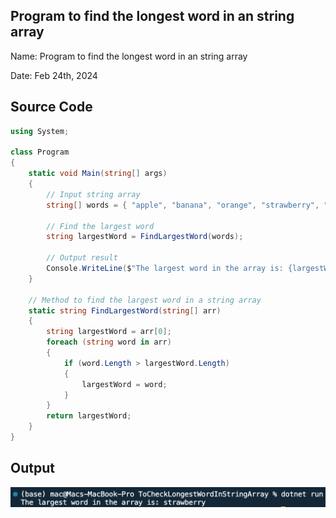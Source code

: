 ## Program to find the longest word in an string array

Name: Program to find the longest word in an string array

Date: Feb 24th, 2024

## Source Code

```csharp // See https://aka.ms/new-console-template for more information
using System;

class Program
{
    static void Main(string[] args)
    {
        // Input string array
        string[] words = { "apple", "banana", "orange", "strawberry", "kiwi" };

        // Find the largest word
        string largestWord = FindLargestWord(words);

        // Output result
        Console.WriteLine($"The largest word in the array is: {largestWord}");
    }

    // Method to find the largest word in a string array
    static string FindLargestWord(string[] arr)
    {
        string largestWord = arr[0];
        foreach (string word in arr)
        {
            if (word.Length > largestWord.Length)
            {
                largestWord = word;
            }
        }
        return largestWord;
    }
}

```

## Output

![PProgram to find the longest word in an string array](./output.png)
